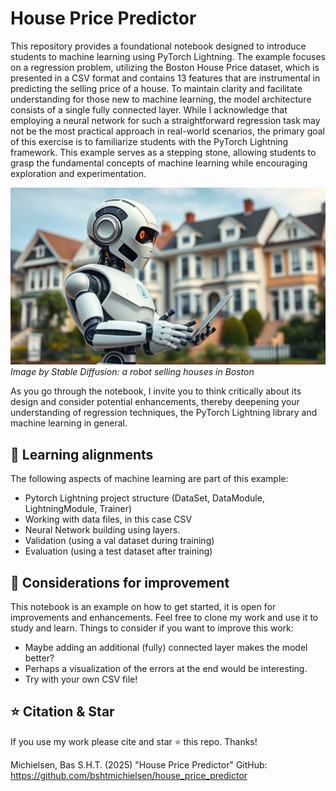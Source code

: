 # House Price Predictor
This repository provides a foundational notebook designed to introduce students to machine learning using PyTorch Lightning. The example focuses on a regression problem, utilizing the Boston House Price dataset, which is presented in a CSV format and contains 13 features that are instrumental in predicting the selling price of a house. To maintain clarity and facilitate understanding for those new to machine learning, the model architecture consists of a single fully connected layer. While I acknowledge that employing a neural network for such a straightforward regression task may not be the most practical approach in real-world scenarios, the primary goal of this exercise is to familiarize students with the PyTorch Lightning framework. This example serves as a stepping stone, allowing students to grasp the fundamental concepts of machine learning while encouraging exploration and experimentation. 

![house-price-predictor](https://raw.githubusercontent.com/bshtmichielsen/house_price_predictor/refs/heads/main/img.jpg)
*Image by Stable Diffusion: a robot selling houses in Boston*

As you go through the notebook, I invite you to think critically about its design and consider potential enhancements, thereby deepening your understanding of regression techniques, the PyTorch Lightning library and machine learning in general.

## 🎯 Learning alignments
The following aspects of machine learning are part of this example:
 - Pytorch Lightning project structure (DataSet, DataModule, LightningModule, Trainer)
 - Working with data files, in this case CSV
 - Neural Network building using layers.
 - Validation (using a val dataset during training)
 - Evaluation (using a test dataset after training)

## 🤔 Considerations for improvement
This notebook is an example on how to get started, it is open for improvements and enhancements. Feel free to clone my work and use it to study and learn. Things to consider if you want to improve this work:

- Maybe adding an additional (fully) connected layer makes the model better?
- Perhaps a visualization of the errors at the end would be interesting.
- Try with your own CSV file!

## ⭐ Citation & Star
If you use my work please cite and star ⭐ this repo. Thanks!

Michielsen, Bas S.H.T. (2025) "House Price Predictor" GitHub: https://github.com/bshtmichielsen/house_price_predictor